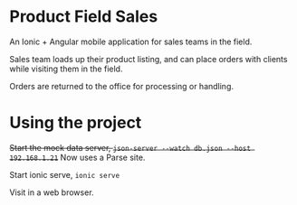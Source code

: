 # Product Field Sales
An Ionic + Angular mobile application for sales teams in the field.

Sales team loads up their product listing, and can place orders with clients while visiting them in the field.

Orders are returned to the office for processing or handling.

# Using the project
~~Start the mock data server, 
    `json-server --watch db.json --host 192.168.1.21`~~
    Now uses a Parse site.
    
Start ionic serve,
    `ionic serve`
    
Visit in a web browser.
